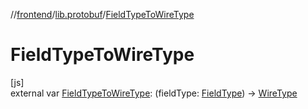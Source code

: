 //[frontend](../../index.md)/[lib.protobuf](index.md)/[FieldTypeToWireType](-field-type-to-wire-type.md)

# FieldTypeToWireType

[js]\
external var [FieldTypeToWireType](-field-type-to-wire-type.md): (fieldType: [FieldType](-field-type/index.md)) -&gt; [WireType](-wire-type/index.md)
